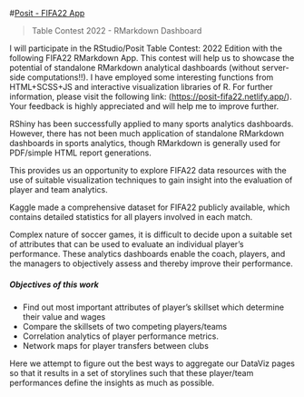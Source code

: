 #[Posit - FIFA22 App](https://posit-fifa22.netlify.app/)

> Table Contest 2022 - RMarkdown Dashboard

I will participate in the RStudio/Posit Table Contest: 2022 Edition with the following FIFA22 RMarkdown App. This contest will help us to showcase the potential of standalone RMarkdown analytical dashboards (without server-side computations!!). I have employed some interesting functions from HTML+SCSS+JS and interactive visualization libraries of R. For further information, please visit the following link: (https://posit-fifa22.netlify.app/). Your feedback is highly appreciated and will help me to improve further. 

RShiny has been successfully applied to many sports analytics dashboards. However, there has not been much application of standalone RMarkdown dashboards in sports analytics, though RMarkdown is generally used for PDF/simple HTML report generations. 

This provides us an opportunity to explore FIFA22 data resources with the use of suitable visualization techniques to gain insight into the evaluation of player and team analytics.

Kaggle made a comprehensive dataset for FIFA22 publicly available, which contains detailed statistics for all players involved in each match. 

Complex nature of soccer games, it is difficult to decide upon a suitable set of attributes that can be used to evaluate an individual player’s performance. These analytics dashboards enable the coach, players, and the managers to objectively assess and thereby improve their performance. 

##### Objectives of this work

 - Find out most important attributes of player’s skillset which determine their value and wages
 - Compare the skillsets of two competing players/teams
 - Correlation analytics of player performance metrics.
 - Network maps for player transfers between clubs
  
Here we attempt to figure out the best ways to aggregate our DataViz pages so that it results in a set of storylines such that these player/team performances define the insights as much as possible. 

